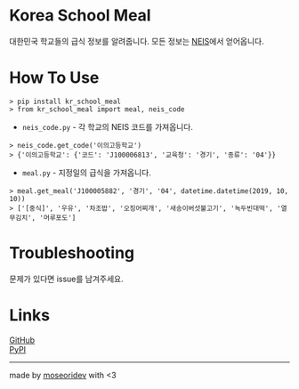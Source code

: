 # Korea School Meal

대한민국 학교들의 급식 정보를 알려줍니다. 모든 정보는 [NEIS](https://www.neis.go.kr/)에서 얻어옵니다.

# How To Use

```
> pip install kr_school_meal
> from kr_school_meal import meal, neis_code
```

- `neis_code.py` - 각 학교의 NEIS 코드를 가져옵니다.

```
> neis_code.get_code('이의고등학교')
> {'이의고등학교': {'코드': 'J100006813', '교육청': '경기', '종류': '04'}}
```

- `meal.py` - 지정일의 급식을 가져옵니다.

```
> meal.get_meal('J100005882', '경기', '04', datetime.datetime(2019, 10, 10))
> ['[중식]', '우유', '차조밥', '오징어찌개', '새송이버섯불고기', '녹두빈대떡', '열무김치', '머루포도']
```

# Troubleshooting

문제가 있다면 issue를 남겨주세요.

# Links

[GitHub](https://github.com/moseoridev/kr-school-meal)<br>
[PyPI](https://pypi.org/project/kr-school-meal/)

---

made by [moseoridev](https://github.com/moseoridev/) with <3
